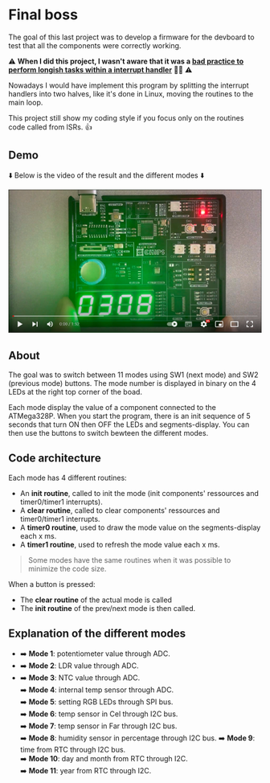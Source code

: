 # Final boss

The goal of this last project was to develop a firmware for the devboard to test that all the components were correctly working.

⚠️ **When I did this project, I wasn't aware that it was a [bad practice to perform longish tasks within a interrupt handler][1]** 😮‍💨 ⚠️  

Nowadays I would have implement this program by splitting the interrupt handlers into two halves, like it's done in Linux, moving the routines to the main loop.

This project still show my coding style if you focus only on the routines code called from ISRs. :thumbsup:

## Demo

:arrow_down: Below is the video of the result and the different modes :arrow_down:

[![Watch the video](https://github.com/llefranc/42_piscine_electronique/blob/main/youtube_screen.png)](https://youtu.be/Q54Xc41ZGNc)

## About

The goal was to switch between 11 modes using SW1 (next mode) and SW2 (previous mode) buttons. The mode number is displayed in binary on the 4 LEDs at the right top corner of the boad.  

Each mode display the value of a component connected to the ATMega328P. When you start the program, there is an init sequence of 5 seconds that turn ON then OFF the LEDs and segments-display. You can then use the buttons to switch bewteen the different modes.

## Code architecture

Each mode has 4 different routines:
- An **init routine**, called to init the mode (init components' ressources and timer0/timer1 interrupts).
- A **clear routine**, called to clear components' ressources and timer0/timer1 interrupts.
- A **timer0 routine**, used to draw the mode value on the segments-display each x ms.
- A **timer1 routine**, used to refresh the mode value each x ms.

> Some modes have the same routines when it was possible to minimize the code size.

When a button is pressed:

- The **clear routine** of the actual mode is called
- The **init routine** of the prev/next mode is then called.

## Explanation of the different modes

- ➡️ **Mode 1**: potentiometer value through ADC.  
- ➡️ **Mode 2**: LDR value through ADC.  
- ➡️ **Mode 3**: NTC value through ADC.  
➡️ **Mode 4**: internal temp sensor through ADC.  
➡️ **Mode 5**: setting RGB LEDs through SPI bus.  
➡️ **Mode 6**: temp sensor in Cel through I2C bus.  
➡️ **Mode 7**: temp sensor in Far through I2C bus.   
➡️ **Mode 8**: humidity sensor in percentage through I2C bus. 
➡️ **Mode 9**: time from RTC through I2C bus.  
➡️ **Mode 10**: day and month from RTC through I2C.  
➡️ **Mode 11**: year from RTC through I2C.  


[1]: https://www.oreilly.com/library/view/linux-device-drivers/0596000081/ch09s05.html
